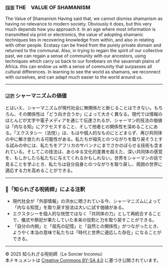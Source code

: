 ### 🇬🇧 THE　VALUE OF SHAMANISM

The Value of Shamanism Having said that, we cannot dismiss shamanism as having no relevance to modern society. Obviously it does, but this very much depends how you approach it. In an age where most information is transmitted via print or electronics, the value of adopting shamanic techniques lies in recovering knowledge from within, and also in relating with other people. Ecstasy can be freed from the purely private domain and returned to the communal. Also, in trying to regain the spirit of our collective past, we can regain a sense of community with our ancestors, using techniques which carry us back to our forebears on the savannah plains of Africa. this can endow us with a sense of community that surpasses all cultural differences. In learning to see the world as shamans, we reconnect with ourselves, and can adapt much easier to the world around us.

---

### 🇯🇵 シャーマニズムの価値

とはいえ、シャーマニズムが現代社会に無関係だと断じることはできない。もちろん、その関係性は「どう向き合うか」によって大きく異なる。現代では情報のほとんどが文字や電子メディアを通じて伝達されるが、シャーマン的技法の価値は「内なる知」にアクセスすること、そして他者との関係性を深めることにある。「エクスタシー（法悦）」は、もはや個人的なものにとどまらず、再び共同体の中に解き放たれる可能性がある。私たちが祖先とのつながりを取り戻そうとする試みの中には、私たちをアフリカのサバンナにまでさかのぼらせる技術も含まれている。そしてこの技法は、あらゆる文化的差異を超えた、深い共同体の感覚を、もしかしたら私たちに与えてくれるかもしれない。世界をシャーマンの目で見ることを学ぶとき、私たちは自分自身とのつながりを取り戻し、周囲の世界に適応する力を高めることができる。

---

### 🐚「知られざる呪術師」による注釈

- 現代社会が「外部情報」の洪水に晒されている今、シャーマニズムによって「内なる知覚」を取り戻す技法は大いに試す価値がある。
- エクスタシーを個人的な恍惚ではなく「共同体の力」として再統合することで、儀式や祭祀が果たしていた本来の役割と力を取り戻すことができる。
- 「自分の内側」と「祖先の記憶」と「自然との関係性」がつながったとき、ようやく本当の意味で私たちは「時代と世界に適応した存在」になることができる。

---

© 2025 知られざる呪術師（Le Sorcier Inconnu）  
本ドキュメントは [Creative Commons BY-SA 4.0](https://creativecommons.org/licenses/by-sa/4.0/deed.ja) に基づき公開されています。
